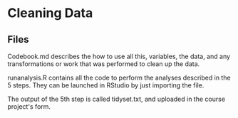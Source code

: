 # Cleaning Data

## Files

Codebook.md describes the how to use all this, variables, the data, and any transformations or work that was performed to clean up the data.

runanalysis.R contains all the code to perform the analyses described in the 5 steps. They can be launched in RStudio by just importing the file.

The output of the 5th step is called tidyset.txt, and uploaded in the course project's form.
